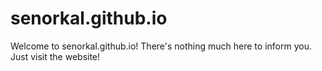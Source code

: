 # senorkal.github.io
Welcome to senorkal.github.io! There's nothing much here to inform you. Just visit the website!
